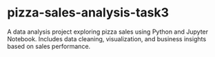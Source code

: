 # pizza-sales-analysis-task3
A data analysis project exploring pizza sales using Python and Jupyter Notebook. Includes data cleaning, visualization, and business insights based on sales performance.
